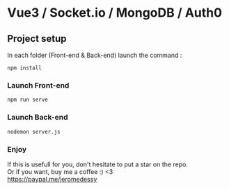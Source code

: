 # Vue3 / Socket.io / MongoDB / Auth0

## Project setup
In each folder (Front-end & Back-end) launch the command : 
```
npm install
```

### Launch Front-end
```
npm run serve
```

### Launch Back-end
```
nodemon server.js
```

### Enjoy
If this is usefull for you, don't hesitate to put a star on the repo.  
Or if you want, buy me a coffee :) <3  
https://paypal.me/jeromedessy


